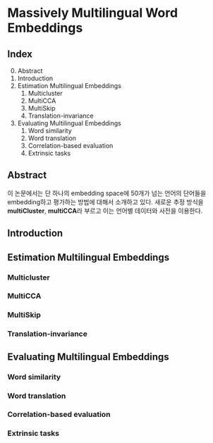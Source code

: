 # Massively Multilingual Word Embeddings

## Index

0. Abstract
1. Introduction
2. Estimation Multilingual Embeddings
   1. Multicluster
   2. MultiCCA
   3. MultiSkip
   4. Translation-invariance
3. Evaluating Multilingual Embeddings
   1. Word similarity
   2. Word translation
   3. Correlation-based evaluation
   4. Extrinsic tasks

## Abstract

이 논문에서는 단 하나의 embedding space에 50개가 넘는 언어의 단어들을 embedding하고 평가하는 방법에 대해서 소개하고 있다. 새로운 추정 방식을 **multiCluster**, **multiCCA**라 부르고 이는 언어별 데이터와 사전을 이용한다. 

## Introduction



## Estimation Multilingual Embeddings



### Multicluster



### MultiCCA



### MultiSkip



### Translation-invariance



## Evaluating Multilingual Embeddings



### Word similarity



### Word translation



### Correlation-based evaluation



### Extrinsic tasks


